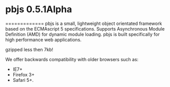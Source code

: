 # pbjs 0.5.1Alpha
=============
pbjs is a small, lightweight object orientated framework based on the ECMAscript 5 specifications. Supports Asynchronous Module Definition (AMD) for dynamic module loading.
pbjs is built specifically for high performance web applications.

gzipped less then 7kb!

We offer backwards compatibility with older browsers such as:
- IE7+
- Firefox 3+
- Safari 5+.